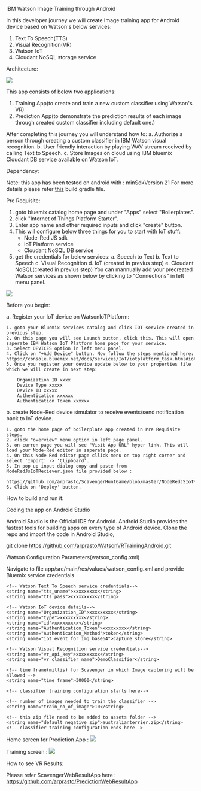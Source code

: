 IBM Watson Image Training through Android

In this developer journey we will create Image training app for Android device based on Watson's below services:

1. Text To Speech(TTS)
3. Visual Recognition(VR)
4. Watson IoT
5. Cloudant NoSQL storage service


Architecture:

<img src="app/libs/Snip20170811_1.png" allign="center"/>

This app consists of below two applications:
1. Training App(to create and train a new custom classifier using Watson's VR)
2. Prediction App(to demonstrate the prediction results of each image through created custom classifier including default one.)


After completing this journey you will understand how to:
a. Authorize a person through creating a custom classifier in IBM Watson visual recognition.
b. User friendly interaction by playing WAV stream received by calling Text to Speech.
c. Store Images on cloud using IBM bluemix Cloudant DB service available on Watson IoT.

Dependency:

Note: this app has been tested on android with : minSdkVersion 21
For more details please refer <a href="STest/app/build.gradle">this</a> build.gradle file.

Pre Requisite:

1. goto bluemix catalog home page and under "Apps" select "Boilerplates".
2. click "Internet of Things Platform Starter".
3. Enter app name and other required inputs and click "create" button.
4. This will configure below three things for you to start with IoT stuff:
	* Node-Red JS sdk
	* IoT Platform service
	* Cloudant NoSQL DB service
5. get the credentials for below services:
	a. Speech to Text
	b. Text to Speech
	c. Visual Recognition
	d. IoT (created in previus step)
	e. Cloudant NoSQL(created in previus step)
   			You can mannually add your precreated Watson services as shown below by clicking to "Connections" in left menu panel.
<img src="app/libs/Snip20170811_4.png" allign="center"/>

Before you begin:

a. Register your IoT device on WatsonIoTPlatform:

	1. goto your Bluemix services catalog and click IOT-service created in previous step.
	2. On this page you will see Launch button, click this. This will open saperate IBM Watson IoT Platform home page for your service.
	3. Select DEVICES option in left menu panel.
	4. Click on "+Add Device" button. Now follow the steps mentioned here: https://console.bluemix.net/docs/services/IoT/iotplatform_task.html#iotplatform_task'
	5. Once you register your device update below to your properties file which we will create in next step:

		Organization ID xxxx
		Device Type xxxxx
		Device ID xxxxx
		Authentication xxxxxx
		Authentication Token xxxxxx

b. create Node-Red device simulator to receive events/send notification back to IoT device.

	1. goto the home page of boilerplate app created in Pre Requisite steps.
	2. click "overview" menu option in left page panel.
	3. on curren page you will see "Visit App URL" hyper link. This will load your Node-Red editor in saperate page.
	4. On this Node Red editor page cllick menu on top right corner and select 'Import' -> 'Clipboard'.
	5. In pop up input dialog copy and paste from NodeRedJsIoTReciever.json file provided below :
	                https://github.com/arprasto/ScavengerHuntGame/blob/master/NodeRedJSIoTReciever.json
	6. Click on 'Deploy' button.

How to build and run it:

Coding the app on Android Studio

Android Studio is the Official IDE for Android. Android Studio provides the fastest tools for building apps on every type of Android device.
Clone the repo and import the code in Android Studio,

git clone https://github.com/arprasto/WatsonVRTrainingAndroid.git

Watson Configuration Parameters(watson_config.xml)

Navigate to file app/src/main/res/values/watson_config.xml and provide Bluemix service credentials

    <!-- Watson Text To Speech service credentials-->
    <string name="tts_uname">xxxxxxxxx</string> 
    <string name="tts_pass">xxxxxxxxx</string> 

    <!-- Watson IoT device details-->
    <string name="Organization_ID">xxxxxxxxx</string> 
    <string name="type">xxxxxxxxx</string> 
    <string name="id">xxxxxxxxx</string> 
    <string name="Authentication_Token">xxxxxxxxx</string> 
    <string name="Authentication_Method">token</string> 
    <string name="iot_event_for_img_base64">capture_store</string> 

    <!-- Watson Visual Recognition service credentials-->
    <string name="vr_api_key">xxxxxxxxx</string> 
    <string name="vr_classifier_name">DemoClassifier</string> 

    <!-- time frame(millis) for Scavenger in which Image capturing will be allowed -->
    <string name="time_frame">30000</string>

    <!-- classifier training configuration starts here-->

    <!-- number of images needed to train the classifier -->
    <string name="train_no_of_image">10</string>

    <!-- this zip file need to be added to assets folder -->
    <string name="default_negative_zip">australianterrier.zip</string>
    <!-- classifier training configuration ends here-->


Home screen for Prediction App :
<img src="app/libs/Snip20170814_13.png" allign="center"/>

Training screen :
<img src="app/libs/Snip20170814_14.png" allign="center"/>

How to see VR Results:

Please refer ScavengerWebResultApp here : https://github.com/arprasto/PredictionWebResultApp